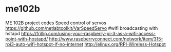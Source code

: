 # me102b
ME 102B project codes
Speed control of servos https://github.com/netlabtoolkit/VarSpeedServo
#wifi broadcasting with hstapd
https://frillip.com/using-your-raspberry-pi-3-as-a-wifi-access-point-with-hostapd/
http://www.raspberryconnect.com/network/item/315-rpi3-auto-wifi-hotspot-if-no-internet
http://elinux.org/RPI-Wireless-Hotspot

